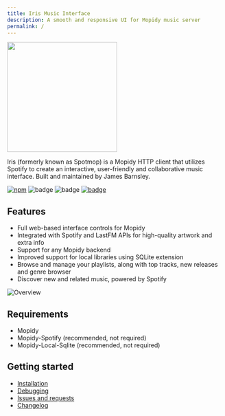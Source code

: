 ```yaml
---
title: Iris Music Interface
description: A smooth and responsive UI for Mopidy music server
permalink: /
---
```

<img src="https://raw.githubusercontent.com/jaedb/iris/master/src/assets/logo.png" width="256" />

Iris (formerly known as Spotmop) is a Mopidy HTTP client that utilizes Spotify to create an interactive, user-friendly and collaborative music interface. Built and maintained by James Barnsley.

[![npm](https://img.shields.io/npm/v/mopidy-iris.svg?style=flat-square)]()
![badge](https://img.shields.io/pypi/v/mopidy-iris.svg?style=flat-square)
![badge](https://img.shields.io/badge/unique_monthly_users-4,000+-brightgreen.svg?style=flat-square)
[![badge](https://img.shields.io/badge/donate-paypal-blue.svg?style=flat-square)](https://www.paypal.com/cgi-bin/webscr?cmd=_donations&business=james%40barnsley%2enz&lc=NZ&item_name=James%20Barnsley&currency_code=USD&bn=PP%2dDonationsBF%3abtn_donate_LG%2egif%3aNonHosted)

Features
--------

* Full web-based interface controls for Mopidy
* Integrated with Spotify and LastFM APIs for high-quality artwork and extra info
* Support for any Mopidy backend
* Improved support for local libraries using SQLite extension
* Browse and manage your playlists, along with top tracks, new releases and genre browser
* Discover new and related music, powered by Spotify

![Overview](https://raw.githubusercontent.com/jaedb/iris/master/screenshot.jpg)


Requirements
--------

* Mopidy
* Mopidy-Spotify (recommended, not required)
* Mopidy-Local-Sqlite (recommended, not required)

Getting started
-------

* [Installation](https://github.com/jaedb/Iris/wiki/Getting-started#installing)
* [Debugging](https://github.com/jaedb/Iris/wiki/Advanced#debugging)
* [Issues and requests](https://github.com/jaedb/Iris/wiki/Support#before-you-log-an-issue)
* [Changelog](https://github.com/jaedb/iris/releases)
